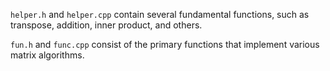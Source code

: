 `helper.h` and `helper.cpp` contain several fundamental functions, such as transpose, addition, inner product, and others.

`fun.h` and `func.cpp` consist of the primary functions that implement various matrix algorithms.
